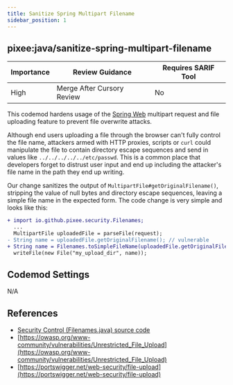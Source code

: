 ```yaml
---
title: Sanitize Spring Multipart Filename
sidebar_position: 1
---
```


## pixee:java/sanitize-spring-multipart-filename 

| Importance | Review Guidance            | Requires SARIF Tool |
|------------|----------------------------|---------------------|
 | High       | Merge After Cursory Review | No                  |

This codemod hardens usage of the [Spring Web](https://github.com/spring-projects/spring-framework) multipart request and file uploading feature to prevent file overwrite attacks.

Although end users uploading a file through the browser can't fully control the file name, attackers armed with HTTP proxies, scripts or `curl` could manipulate the file to contain directory escape sequences and send in values like `../../../../../etc/passwd`. This is a common place that developers forget to distrust user input and end up including the attacker's file name in the path they end up writing.

Our change sanitizes the output of `MultipartFile#getOriginalFilename()`, stripping the value of null bytes and directory escape sequences, leaving a simple file name in the expected form. The code change is very simple and looks like this:

```diff
+ import io.github.pixee.security.Filenames;
  ...
  MultipartFile uploadedFile = parseFile(request);
- String name = uploadedFile.getOriginalFilename(); // vulnerable
+ String name = Filenames.toSimpleFileName(uploadedFile.getOriginalFilename()); // safe
  writeFile(new File("my_upload_dir", name));
```

## Codemod Settings

N/A

## References
* [Security Control (Filenames.java) source code](https://github.com/pixee/java-security-toolkit/blob/main/src/main/java/io/github/pixee/security/Filenames.java)
* [https://owasp.org/www-community/vulnerabilities/Unrestricted_File_Upload](https://owasp.org/www-community/vulnerabilities/Unrestricted_File_Upload)
* [https://portswigger.net/web-security/file-upload](https://portswigger.net/web-security/file-upload)
